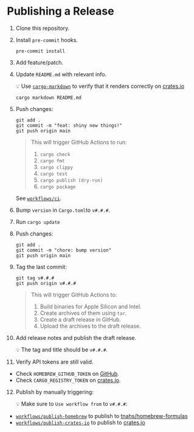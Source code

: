 # Publishing a Release

1. Clone this repository.

2. Install `pre-commit` hooks.

   ```shell
   pre-commit install
   ```

3. Add feature/patch.

4. Update `README.md` with relevant info.

   💡 Use [`cargo-markdown`][cargo-markdown] to verify that it renders correctly
   on [crates.io][crates-io]

   ```shell
   cargo markdown README.md
   ```

5. Push changes:

   ```shell
   git add .
   git commit -m "feat: shiny new things!"
   git push origin main
   ```

   > This will trigger GitHub Actions to run:
   >
   > 1. `cargo check`
   > 2. `cargo fmt`
   > 3. `cargo clippy`
   > 4. `cargo test`
   > 5. `cargo publish (dry-run)`
   > 6. `cargo package`

   See [`workflows/ci`][action-ci].

6. Bump `version` in `Cargo.toml`to `v#.#.#`.

7. Run `cargo update`

8. Push changes:

   ```shell
   git add .
   git commit -m "chore: bump version"
   git push origin main
   ```

9. Tag the last commit:

   ```shell
   git tag v#.#.#
   git push origin v#.#.#
   ```

   > This will trigger GitHub Actions to:
   >
   > 1. Build binaries for Apple Silicon and Intel.
   > 2. Create archives of them using `tar`.
   > 3. Create a draft release in GitHub.
   > 4. Upload the archives to the draft release.

10. Add release notes and publish the draft release.

    💡 The tag and title should be `v#.#.#`.

11. Verify API tokens are still valid.

- Check `HOMEBREW_GITHUB_TOKEN` on [GitHub][tokens-github].
- Check `CARGO_REGISTRY_TOKEN` on [crates.io][tokens-crates-io].

12. Publish by manually triggering:

    💡 Make sure to `Use workflow from` to `v#.#.#`:

- [`workflows/publish-homebrew`][action-publish-homebrew] to publish to [tnahs/homebrew-formulas][formulas]
- [`workflows/publish-crates-io`][action-publish-crates-io] to publish to [crates.io][crates-io]

[action-ci]: ../.github/workflows/ci.yml
[action-publish-crates-io]: ../.github/workflows/publish-crates-io.yml
[action-publish-homebrew]: ../.github/workflows/publish-homebrew.yml
[cargo-markdown]: https://crates.io/crates/cargo-markdown
[crates-io]: https://crates.io
[formulas]: https://github.com/tnahs/homebrew-formulas
[tokens-crates-io]: https://crates.io/settings/tokens
[tokens-github]: https://github.com/settings/tokens
